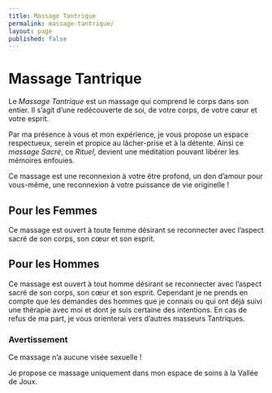 ```yaml
---
title: Massage Tantrique
permalink: massage-tantrique/
layout: page
published: false
---
```


# Massage Tantrique

Le *Massage Tantrique* est un massage qui comprend le corps dans son entier. Il s’agit d’une redécouverte de soi, de votre corps, de votre cœur et votre esprit.

Par ma présence à vous et mon expérience, je vous propose un espace respectueux, serein et propice au lâcher-prise et à la détente. Ainsi ce *massage Sacré*, ce *Rituel*, devient une méditation pouvant libérer les mémoires enfouies.

Ce massage est une reconnexion à votre être profond, un don d’amour pour vous-même, une reconnexion à votre puissance de vie originelle !

## Pour les Femmes
Ce massage est ouvert à toute femme désirant se reconnecter avec l’aspect sacré de son corps, son cœur et son esprit.


## Pour les Hommes
Ce massage est ouvert à tout homme désirant se reconnecter avec l’aspect sacré de son corps, son cœur et son esprit. Cependant je ne prends en compte que les demandes des hommes que je connais ou qui ont déjà suivi une thérapie avec moi et dont je suis certaine des intentions. En cas de refus de ma part, je vous orienterai vers d’autres masseurs Tantriques.


### Avertissement

Ce massage n’a aucune visée sexuelle !

Je propose ce massage uniquement dans mon espace de soins à la Vallée de Joux.


<!--
-->

